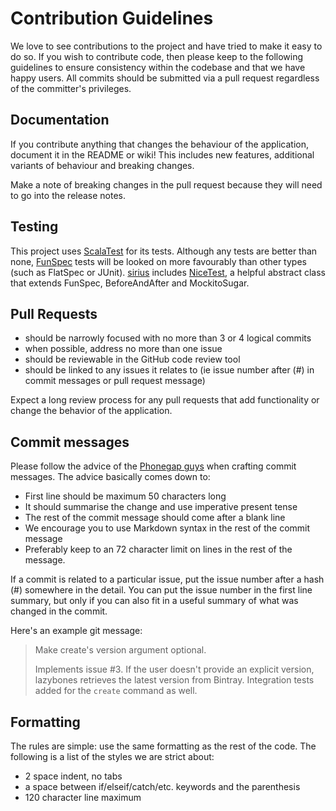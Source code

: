 Contribution Guidelines
=======================

We love to see contributions to the project and have tried to make it easy to
do so. If you wish to contribute code, then please keep to the following guidelines to
ensure consistency within the codebase and that we have happy users.  All commits should be submitted via a pull
request regardless of the committer's privileges.

Documentation
-------------

If you contribute anything that changes the behaviour of the application,
document it in the README or wiki! This includes new features, additional variants
of behaviour and breaking changes.

Make a note of breaking changes in the pull request because they will need
to go into the release notes.

Testing
-------

This project uses [ScalaTest](http://www.scalatest.org/) for its tests. Although
any tests are better than none, [FunSpec](http://doc.scalatest.org/2.0/index.html#org.scalatest.FunSpec) tests will be looked on
more favourably than other types (such as FlatSpec or JUnit).  [sirius](/../..) includes
[NiceTest](/../../blob/master/src/test/scala/com/comcast/xfinity/sirius/NiceTest.scala), a helpful abstract class that
extends FunSpec, BeforeAndAfter and MockitoSugar.

Pull Requests
-------------

* should be narrowly focused with no more than 3 or 4 logical commits
* when possible, address no more than one issue
* should be reviewable in the GitHub code review tool
* should be linked to any issues it relates to (ie issue number after (#) in commit messages or pull request message)

Expect a long review process for any pull requests that add functionality or change the behavior of the application.

Commit messages
---------------

Please follow the advice of the [Phonegap guys](https://github.com/phonegap/phonegap/wiki/Git-Commit-Message-Format)
when crafting commit messages. The advice basically comes down to:

* First line should be maximum 50 characters long
* It should summarise the change and use imperative present tense
* The rest of the commit message should come after a blank line
* We encourage you to use Markdown syntax in the rest of the commit message
* Preferably keep to an 72 character limit on lines in the rest of the message.

If a commit is related to a particular issue, put the issue number after a
hash (#) somewhere in the detail. You can put the issue number in the first
line summary, but only if you can also fit in a useful summary of what was
changed in the commit.

Here's an example git message:

> Make create's version argument optional.
>
> Implements issue #3. If the user doesn't provide an explicit version,
> lazybones retrieves the latest version from Bintray. Integration tests
> added for the `create` command as well.

Formatting
----------

The rules are simple: use the same formatting as the rest of the code. The
following is a list of the styles we are strict about:

* 2 space indent, no tabs
* a space between if/elseif/catch/etc. keywords and the parenthesis
* 120 character line maximum
